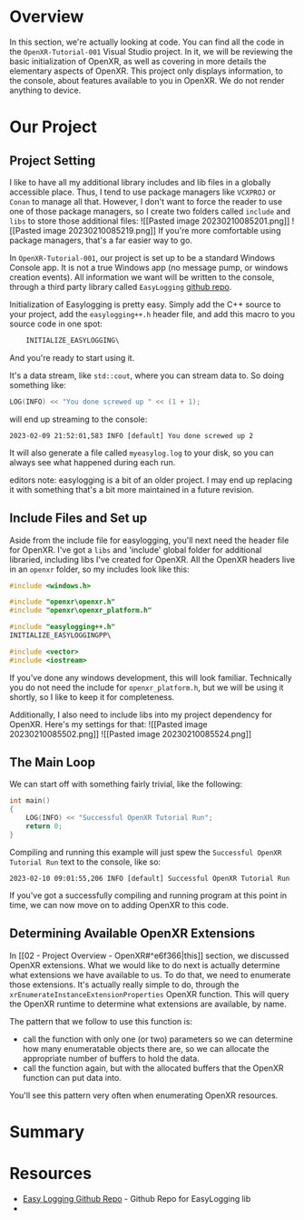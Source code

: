 # Overview
In this section, we're actually looking at code. You can find all the code in the `OpenXR-Tutorial-001` Visual Studio project. In it, we will be reviewing the basic initialization of OpenXR, as well as covering in more details the elementary aspects of OpenXR. This project only displays information, to the console, about features available to you in OpenXR. We do not render anything to device.

# Our Project
## Project Setting
I like to have all my additional library includes and lib files in a globally accessible place. Thus, I tend to use package managers like `VCXPROJ` or `Conan` to manage all that. However, I don't want to force the reader to use one of those package managers, so I create two folders called `include` and `libs` to store those additional files:
![[Pasted image 20230210085201.png]]
![[Pasted image 20230210085219.png]]
If you're more comfortable using package managers, that's a far easier way to go.

In `OpenXR-Tutorial-001`, our project is set up to be a standard Windows Console app. It is not a true Windows app (no message pump, or windows creation events). All information we want will be written to the console, through a third party library called `EasyLogging` [github repo](https://github.com/amrayn/easyloggingpp). 

Initialization of Easylogging is pretty easy. Simply add the C++ source to your project, add the `easylogging++.h` header file, and add this macro to you source code in one spot:
``` C++
	INITIALIZE_EASYLOGGING\
```
And you're ready to start using it.

It's a data stream, like `std::cout`, where you can stream data to. So doing something like:
``` C++
LOG(INFO) << "You done screwed up " << (1 + 1);
```
will end up streaming to the console:
```
2023-02-09 21:52:01,583 INFO [default] You done screwed up 2
```
It will also generate a file called `myeasylog.log` to your disk, so you can always see what happened during each run.

editors note: easylogging is a bit of an older project. I may end up replacing it with something that's a bit more maintained in a future revision.

## Include Files and Set up
Aside from the include file for easylogging, you'll next need the header file for OpenXR. I've got a `libs` and 'include' global folder for additional libraried, including libs I've created for OpenXR. All the OpenXR headers live in an `openxr` folder, so my includes look like this:

``` C++
#include <windows.h>

#include "openxr\openxr.h"
#include "openxr\openxr_platform.h"

#include "easylogging++.h"
INITIALIZE_EASYLOGGINGPP\

#include <vector>
#include <iostream>
```
If you've done any windows development, this will look familiar. Technically you do not need the include for `openxr_platform.h`, but we will be using it shortly, so I like to keep it for completeness.

Additionally, I also need to include libs into my project dependency for OpenXR. Here's my settings for that:
![[Pasted image 20230210085502.png]]
![[Pasted image 20230210085524.png]]

## The Main Loop

We can start off with something fairly trivial, like the following:
``` C++
int main()
{
	LOG(INFO) << "Successful OpenXR Tutorial Run";
	return 0;
}
```

Compiling and running this example will just spew the `Successful OpenXR Tutorial Run` text to the console, like so:

```
2023-02-10 09:01:55,206 INFO [default] Successful OpenXR Tutorial Run
```

If you've got a successfully compiling and running program at this point in time, we can now move on to adding OpenXR to this code.

## Determining Available OpenXR Extensions
In [[02 - Project Overview - OpenXR#^e6f366|this]] section, we discussed OpenXR extensions. What we would like to do next is actually determine what extensions we have available to us. To do that, we need to enumerate those extensions. It's actually really simple to do, through the `xrEnumerateInstanceExtensionProperties` OpenXR function. This will query the OpenXR runtime to determine what extensions are available, by name.

The pattern that we follow to use this function is:
- call the function with only one (or two) parameters so we can determine how many enumeratable objects there are, so we can allocate the appropriate number of buffers to hold the data.
- call the function again, but with the allocated buffers that the OpenXR function can put data into.

You'll see this pattern very often when enumerating OpenXR resources.

# Summary

# Resources
- [Easy Logging Github Repo](https://github.com/amrayn/easyloggingpp) - Github Repo for EasyLogging lib
- 